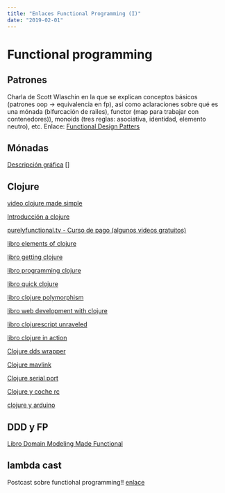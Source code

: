```yaml
---
title: "Enlaces Functional Programming (I)"
date: "2019-02-01"
---
```


# Functional programming

## Patrones

Charla de Scott Wlaschin en la que se explican conceptos básicos (patrones oop -> equivalencia en fp), así como aclaraciones sobre qué es una mónada (bifurcación de railes), functor (map para trabajar con contenedores)), monoids (tres reglas: asociativa, identidad, elemento neutro), etc. Enlace: [Functional Design Patters](https://www.youtube.com/watch?v=srQt1NAHYC0)

## Mónadas

[Descripción gráfica](http://adit.io/posts/2013-04-17-functors,_applicatives,_and_monads_in_pictures.html)
[]

## Clojure

[video clojure made simple](https://www.youtube.com/watch?v=VSdnJDO-xdg)

[Introducción a clojure](https://objectcomputing.com/resources/publications/sett/march-2009-clojure-functional-programming-for-the-jvm)

[purelyfunctional.tv - Curso de pago (algunos videos gratuitos)](https://purelyfunctional.tv/browse/)

[libro elements of clojure](https://leanpub.com/elementsofclojure)

[libro getting clojure](https://pragprog.com/book/roclojure/getting-clojure)

[libro programming clojure](https://www.amazon.com/dp/1680502468/ref=cm_sw_r_cp_ep_dp_GKzJAb11S07VA)

[libro quick clojure](https://www.amazon.com/dp/B0753NYCQW/ref=cm_sw_r_cp_ep_dp_oLWlAbPQE1KEB)

[libro clojure polymorphism](https://leanpub.com/clojurepolymorphism)

[libro web development with clojure](https://www.amazon.com/dp/1680500821/ref=cm_sw_r_cp_ep_dp_QzbkAbF6E923G)

[libro clojurescript unraveled](https://leanpub.com/clojurescript-unraveled)

[libro clojure in action](https://www.amazon.com/dp/1617291528/ref=cm_sw_r_cp_ep_dp_XCbkAbRWMX64C)

[Clojure dds wrapper](https://github.com/dg1sbg/dds-clj)

[Clojure mavlink](https://github.com/WickedShell/clj-mavlink)

[Clojure serial port](https://github.com/peterschwarz/clj-serial)

[Clojure y coche rc](https://blog.gonzih.me/blog/2013/03/19/building-rc-toy-with-clojure/)

[clojure y arduino](http://dayooliyide.com/post/clojure-arduino-part1/)

## DDD y FP

[Libro Domain Modeling Made Functional](https://coderprog.com/domain-modeling-made-functional/)

## lambda cast

Postcast sobre functiohal programming!! [enlace](https://soundcloud.com/lambda-cast)

